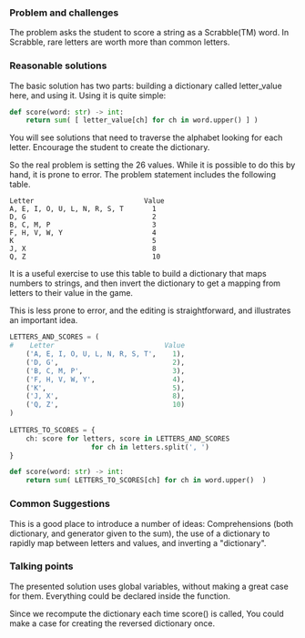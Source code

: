 ### Problem and challenges

The problem asks the student to score a string as a Scrabble(TM) word.
In Scrabble, rare letters are worth more than common letters.

### Reasonable solutions
	
The basic solution has two parts: building a dictionary called
letter_value here, and using it. Using it is quite simple:

```python
def score(word: str) -> int:
    return sum( [ letter_value[ch] for ch in word.upper() ] )
```

You will see solutions that need to traverse
the alphabet looking for each letter.  Encourage the student to create the dictionary.  

So the real problem is setting the 26 values.
While it is possible to do this by hand, it is prone to error.
The problem statement includes the following table.

```text
Letter                           Value
A, E, I, O, U, L, N, R, S, T       1
D, G                               2
B, C, M, P                         3
F, H, V, W, Y                      4
K                                  5
J, X                               8
Q, Z                               10
```

It is a useful exercise to use this table to build a dictionary that 
maps numbers to strings, and then invert the dictionary
to get a mapping from letters to their value in the game.

This is less prone to error, and the editing is straightforward, 
and illustrates an important idea.

```python
LETTERS_AND_SCORES = (
#    Letter                           Value
    ('A, E, I, O, U, L, N, R, S, T',    1),
    ('D, G',                            2),
    ('B, C, M, P',                      3),
    ('F, H, V, W, Y',                   4),
    ('K',                               5),
    ('J, X',                            8),
    ('Q, Z',                            10)
)
    
LETTERS_TO_SCORES = { 
    ch: score for letters, score in LETTERS_AND_SCORES 
                    for ch in letters.split(', ') 
}

def score(word: str) -> int:
    return sum( LETTERS_TO_SCORES[ch] for ch in word.upper()  )
```

### Common Suggestions

This is a good place to introduce a number of ideas:
Comprehensions (both dictionary, and generator given to the sum), 
the use of a dictionary to rapidly map between letters and values, 
and inverting a "dictionary". 


### Talking points

The presented solution uses global variables, 
without making a great case for them. 
Everything could be declared inside the function.

Since we recompute the dictionary each time score() is called, 
You could make a case for creating the reversed dictionary once.  


